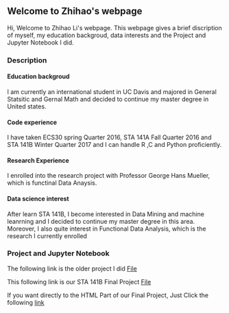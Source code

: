 ## Welcome to Zhihao's webpage
Hi, Welcome to Zhihao Li's webpage. This webpage gives a brief discription of myself, my education backgroud, data interests and the Project and Jupyter Notebook I did.

### Description
#### Education backgroud
I am currently an international student in UC Davis and majored in General Statsitic and Gernal Math and decided to continue my master degree in United states.
#### Code experience
I have taken ECS30 spring Quarter 2016, STA 141A Fall Quarter 2016 and STA 141B Winter Quarter 2017 and  I can handle R ,C and Python proficiently.
#### Research Experience
I enrolled into the research project with Professor George Hans Mueller, which is functinal Data Anaysis.
#### Data science interest
After learn STA 141B, I become interested in Data Mining and machine leanrning and I decided to continue my master degree in this area.
Moreover, I also quite interest in Functional Data Analysis, which is the research I currently enrolled



### Project and Jupyter Notebook
The following link is the older project I did [File](https://github.com/lizhihao1212/lizhihao1212.github.io)

This following link is our STA 141B Final Project [File](https://github.com/lizhihao1212/Final-Project) 

If you want directly to the HTML Part of our Final Project, Just Click the following [link](http://htmlpreview.github.io/?https://github.com/lizhihao1212/Final-Project/blob/master/STA%2B141%2BB%2BProject%2BFinal%2BDraft.html)
